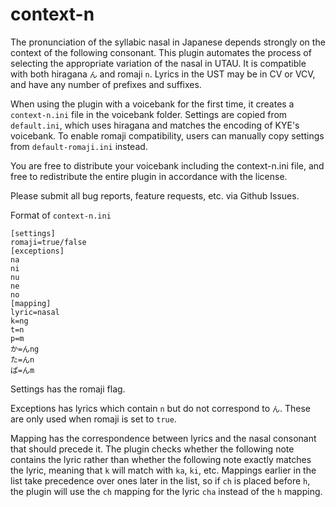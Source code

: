 # context-n
The pronunciation of the syllabic nasal in Japanese depends strongly on the context of the following consonant. This plugin automates the process of selecting the appropriate variation of the nasal in UTAU. It is compatible with both hiragana `ん` and romaji `n`. Lyrics in the UST may be in CV or VCV, and have any number of prefixes and suffixes.

When using the plugin with a voicebank for the first time, it creates a `context-n.ini` file in the voicebank folder. Settings are copied from `default.ini`, which uses hiragana and matches the encoding of KYE's voicebank. To enable romaji compatibility, users can manually copy settings from `default-romaji.ini` instead.

You are free to distribute your voicebank including the context-n.ini file, and free to redistribute the entire plugin in accordance with the license.

Please submit all bug reports, feature requests, etc. via Github Issues.

Format of `context-n.ini`
```
[settings]
romaji=true/false
[exceptions]
na
ni
nu
ne
no
[mapping]
lyric=nasal
k=ng
t=n
p=m
か=んng
た=んn
ぱ=んm
```
Settings has the romaji flag.

Exceptions has lyrics which contain `n` but do not correspond to `ん`. These are only used when romaji is set to `true`.

Mapping has the correspondence between lyrics and the nasal consonant that should precede it. The plugin checks whether the following note contains the lyric rather than whether the following note exactly matches the lyric, meaning that `k` will match with `ka`, `ki`, etc. Mappings earlier in the list take precedence over ones later in the list, so if `ch` is placed before `h`, the plugin will use the `ch` mapping for the lyric `cha` instead of the `h` mapping.
